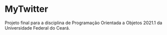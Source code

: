 # MyTwitter
Projeto final para a disciplina de Programação Orientada a Objetos 2021.1 da Universidade Federal do Ceará.
